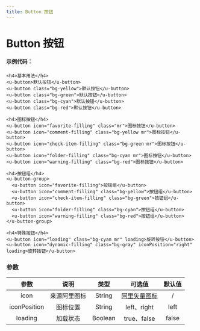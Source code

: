 ```yaml
---
title: Button 按钮
---
```

# Button 按钮

<ClientOnly>
<buttons/>
</ClientOnly>

#### 示例代码：

```vue
<h4>基本用法</h4>
<u-button>默认按钮</u-button>
<u-button class="bg-yellow">默认按钮</u-button>
<u-button class="bg-green">默认按钮</u-button>
<u-button class="bg-cyan">默认按钮</u-button>
<u-button class="bg-red">默认按钮</u-button>

<h4>图标按钮</h4>
<u-button icon="favorite-filling" class="mr">图标按钮</u-button>
<u-button icon="comment-filling" class="bg-yellow mr">图标按钮</u-button>
<u-button icon="check-item-filling" class="bg-green mr">图标按钮</u-button>
<u-button icon="folder-filling" class="bg-cyan mr">图标按钮</u-button>
<u-button icon="warning-filling" class="bg-red">图标按钮</u-button>

<h4>按钮组</h4>
<u-button-group>
  <u-button icon="favorite-filling">按钮组</u-button>
  <u-button icon="comment-filling" class="bg-yellow">按钮组</u-button>
  <u-button icon="check-item-filling" class="bg-green">按钮组</u-button>
  <u-button icon="folder-filling" class="bg-cyan">按钮组</u-button>
  <u-button icon="warning-filling" class="bg-red">按钮组</u-button>
</u-button-group>

<h4>特殊按钮</h4>
<u-button icon="loading" class="bg-cyan mr" loading>旋转按钮</u-button>
<u-button icon="dynamic-filling" class="bg-gray" iconPosition="right" loading>旋转按钮</u-button>
```

### 参数
|参数| 说明 |  类型  | 可选值 | 默认值 |
| :-------------: |:-------------:| :-----:|:-----:|:-----:|
| icon | 来源阿里图标 |    String | [阿里矢量图标](https://www.iconfont.cn/collections/detail?spm=a313x.7781069.1998910419.d9df05512&cid=22664) | /
|iconPosition|图标位置|String|left、right|left
| loading      | 加载状态      |  Boolean |true、false| false
